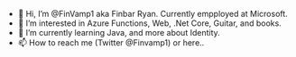 - 👋 Hi, I’m @FinVamp1 aka Finbar Ryan. Currently empployed at Microsoft.
- 👀 I’m interested in Azure Functions, Web, .Net Core, Guitar, and books.
- 🌱 I’m currently learning Java, and more about Identity. 
- 📫 How to reach me (Twitter @Finvamp1) or here..

<!---
FinVamp1/FinVamp1 is a ✨ special ✨ repository because its `README.md` (this file) appears on your GitHub profile.
You can click the Preview link to take a look at your changes.
--->
